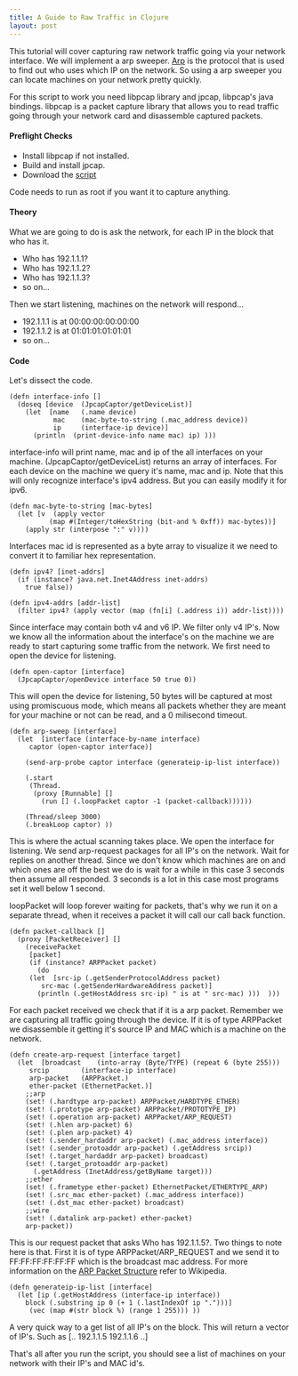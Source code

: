 ```yaml
---
title: A Guide to Raw Traffic in Clojure
layout: post
---
```


This tutorial will cover capturing raw network traffic going via your
network interface. We will implement a arp sweeper. 
[Arp](http://en.wikipedia.org/wiki/Address_Resolution_Protocol) is the
protocol that is used to find out who uses which IP on the network. So
using a arp sweeper you can locate machines on your network pretty
quickly.


For this script to work you need libpcap library and jpcap, libpcap's
java bindings. libpcap is a packet capture library that allows you to
read traffic going through your network card and disassemble captured
packets.


#### Preflight Checks

 - Install libpcap if not installed.
 - Build and install jpcap.
 - Download the [script](/code/clojure/arp-sweep.clj)

Code needs to run as root if you want it to capture anything.

#### Theory

What we are going to do is ask the network, for each IP in the block
that who has it.

 - Who has 192.1.1.1?
 - Who has 192.1.1.2?
 - Who has 192.1.1.3?
 - so on...

Then we start listening, machines on the network will respond...

 - 192.1.1.1 is at 00:00:00:00:00:00
 - 192.1.1.2 is at 01:01:01:01:01:01
 - so on...

#### Code

Let's dissect the code.

    (defn interface-info []
      (doseq [device  (JpcapCaptor/getDeviceList)]
        (let  [name   (.name device)
               mac    (mac-byte-to-string (.mac_address device))
               ip     (interface-ip device)]
          (println  (print-device-info name mac) ip) )))

interface-info will print name, mac and ip of the all interfaces on your
machine. (JpcapCaptor/getDeviceList) returns an array of interfaces. For
each device on the machine we query it's name, mac and ip. Note that this
will only recognize interface's ipv4 address. But you can easily modify
it for ipv6.

    (defn mac-byte-to-string [mac-bytes]
      (let [v  (apply vector 
		      (map #(Integer/toHexString (bit-and % 0xff)) mac-bytes))]
        (apply str (interpose ":" v))))

Interfaces mac id is represented as a byte array to visualize it we need
to convert it to familiar hex representation.

    (defn ipv4? [inet-addrs]
      (if (instance? java.net.Inet4Address inet-addrs)
        true false))

    (defn ipv4-addrs [addr-list]
      (filter ipv4? (apply vector (map (fn[i] (.address i)) addr-list))))

Since interface may contain both v4 and v6 IP. We filter only v4
IP's. Now we know all the information about the interface's on the
machine we are ready to start capturing some traffic from the
network. We first need to open the device for listening.

    (defn open-captor [interface]
      (JpcapCaptor/openDevice interface 50 true 0))

This will open the device for listening, 50 bytes will be captured at most
using promiscuous mode, which means all packets whether they are meant
for your machine or not can be read, and a 0 milisecond timeout.


    (defn arp-sweep [interface]
      (let  [interface (interface-by-name interface)
	     captor (open-captor interface)]
        
        (send-arp-probe captor interface (generateip-ip-list interface))

        (.start 
         (Thread. 
          (proxy [Runnable] [] 
    	    (run [] (.loopPacket captor -1 (packet-callback))))))
    
        (Thread/sleep 3000)
        (.breakLoop captor) ))

This is where the actual scanning takes place. We open the interface for
listening. We send arp-request packages for all IP's on the
network. Wait for replies on another thread. Since we don't know which
machines are on and which ones are off the best we do is wait for a
while in this case 3 seconds then assume all responded. 3 seconds is
a lot in this case most programs set it well below 1 second.

loopPacket will loop forever waiting for packets, that's why we run it on
a separate thread, when it receives a packet it will call our call back
function.

    (defn packet-callback []
      (proxy [PacketReceiver] []
        (receivePacket
         [packet]
         (if (instance? ARPPacket packet)
           (do
	     (let  [src-ip (.getSenderProtocolAddress packet)
		    src-mac (.getSenderHardwareAddress packet)] 
	       (println (.getHostAddress src-ip) " is at " src-mac) )))  )))

For each packet received we check that if it is a arp packet. Remember we
are capturing all traffic going through the device. If it is of type
ARPPacket we disassemble it getting it's source IP and MAC which is a
machine on the network.

    (defn create-arp-request [interface target]
      (let  [broadcast    (into-array (Byte/TYPE) (repeat 6 (byte 255)))
	     srcip        (interface-ip interface)
	     arp-packet   (ARPPacket.)
	     ether-packet (EthernetPacket.)]
        ;;arp
        (set! (.hardtype arp-packet) ARPPacket/HARDTYPE_ETHER)
        (set! (.prototype arp-packet) ARPPacket/PROTOTYPE_IP)
        (set! (.operation arp-packet) ARPPacket/ARP_REQUEST)
        (set! (.hlen arp-packet) 6)
        (set! (.plen arp-packet) 4)
        (set! (.sender_hardaddr arp-packet) (.mac_address interface))
        (set! (.sender_protoaddr arp-packet) (.getAddress srcip))
        (set! (.target_hardaddr arp-packet) broadcast)
        (set! (.target_protoaddr arp-packet) 
 	      (.getAddress (InetAddress/getByName target)))
        ;;ether
        (set! (.frametype ether-packet) EthernetPacket/ETHERTYPE_ARP)
        (set! (.src_mac ether-packet) (.mac_address interface))
        (set! (.dst_mac ether-packet) broadcast)
        ;;wire
        (set! (.datalink arp-packet) ether-packet)
        arp-packet))

This is our request packet that asks Who has 192.1.1.5?. Two things to
note here is that. First it is of type ARPPacket/ARP_REQUEST and we send
it to FF:FF:FF:FF:FF:FF which is the broadcast mac address. For more
information on the 
[ARP Packet Structure](http://en.wikipedia.org/wiki/Address_Resolution_Protocol#Packet_structure)
refer to Wikipedia.

    (defn generateip-ip-list [interface]
      (let [ip (.getHostAddress (interface-ip interface))
	    block (.substring ip 0 (+ 1 (.lastIndexOf ip ".")))] 
         (vec (map #(str block %) (range 1 255))) ))

A very quick way to a get list of all IP's on the block. This will
return a vector of IP's. Such as [.. 192.1.1.5 192.1.1.6 ..]


That's all after you run the script, you should see a list of machines on
your network with their IP's and MAC id's.


